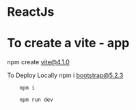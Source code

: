 # ReactJs
# To create a vite - app
npm create vite@4.1.0

To Deploy Locally 
        npm i bootstrap@5.2.3

        npm i 

        npm run dev 
